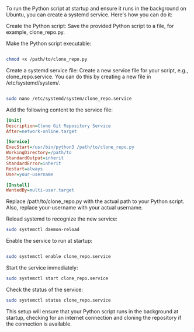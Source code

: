 To run the Python script at startup and ensure it runs in the background on Ubuntu, you can create a systemd service. Here's how you can do it:

Create the Python script: Save the provided Python script to a file, for example, clone_repo.py.

Make the Python script executable:

```sh

chmod +x /path/to/clone_repo.py
```
Create a systemd service file:
Create a new service file for your script, e.g., clone_repo.service. You can do this by creating a new file in /etc/systemd/system/.

```sh

sudo nano /etc/systemd/system/clone_repo.service
```
Add the following content to the service file:

```ini
[Unit]
Description=Clone Git Repository Service
After=network-online.target

[Service]
ExecStart=/usr/bin/python3 /path/to/clone_repo.py
WorkingDirectory=/path/to
StandardOutput=inherit
StandardError=inherit
Restart=always
User=your-username

[Install]
WantedBy=multi-user.target
```
Replace /path/to/clone_repo.py with the actual path to your Python script. Also, replace your-username with your actual username.

Reload systemd to recognize the new service:

```sh
sudo systemctl daemon-reload
```
Enable the service to run at startup:

```sh

sudo systemctl enable clone_repo.service
```
Start the service immediately:

```sh
sudo systemctl start clone_repo.service
```
Check the status of the service:

```sh
sudo systemctl status clone_repo.service
```
This setup will ensure that your Python script runs in the background at startup, checking for an internet connection and cloning the repository if the connection is available.
